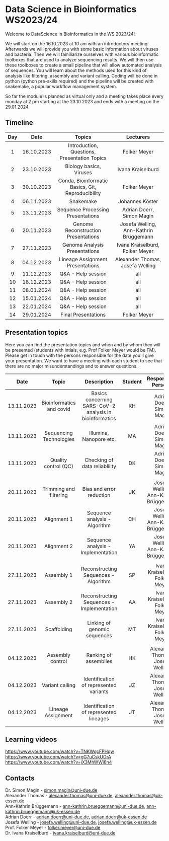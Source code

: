 # Data Science in Bioinformatics WS2023/24

Welcome to DataScience in Bioinformatics in the WS 2023/24!

We will start on the 16.10.2023 at 10 am with an introductory meeting. Afterwards we will provide you with some basic information about viruses and bacteria. Then we will familiarize ourselves with various bioinformatic toolboxes that are used to analyze sequencing results. We will then use these toolboxes to create a small pipeline that will allow automated analysis of sequences. You will learn about the methods used for this kind of analysis like filtering, assembly and variant calling. Coding will be done in python (python pre-skills required) and the pipeline will be created with snakemake, a popular workflow management system.

So far the module is planned as virtual only and a meeting takes place every monday at 2 pm starting at the 23.10.2023 and ends with a meeting on the 29.01.2024.

## Timeline

| Day | Date | Topics | Lecturers |
| :---: | :----: | :---: | :---: |
| 1 | 16.10.2023 | Introduction, Questions, Presentation Topics | Folker Meyer |
| 2 | 23.10.2023 | Biology basics, Viruses | Ivana Kraiselburd |
| 3 | 30.10.2023 | Conda, Bioinformatic Basics, Git, Reproducibility | Folker Meyer |
| 4 | 06.11.2023 | Snakemake | Johannes Köster |
| 5 | 13.11.2023 | Sequence Processing Presentations | Adrian Doerr, Simon Magin |
| 6 | 20.11.2023 | Genome Reconstruction Presentations | Josefa Welling, Ann-Kathrin Brüggemann |
| 7 | 27.11.2023 | Genome Analysis Presentations | Ivana Kraiselburd, Folker Meyer |
| 8 | 04.12.2023 | Lineage Assignment Presentations | Alexander Thomas, Josefa Welling |
| 9 | 11.12.2023 | Q&A - Help session | all |
| 10 | 18.12.2023 | Q&A - Help session | all |
| 11 | 08.01.2024 | Q&A - Help session | all |
| 12 | 15.01.2024 | Q&A - Help session | all |
| 13 | 22.01.2024 | Q&A - Help session | all |
| 14 | 29.01.2024 | Final Presentations | Folker Meyer |

## Presentation topics
Here you can find the presentation topics and when and by whom they will be presented (students with intials, e.g. Prof Folker Meyer would be FM).    
Please get in touch with the persons responsible for the date you'll give your presentation. We want to have a meeting with each student to see that there are no major misunderstandings and to answer questions.

| Date | Topic | Description | Student | Responsible Persons |
| :---: | :---: | :---: | :---: | :---: |
| 13.11.2023 | Bioinformatics and covid | Basics concerning SARS-CoV-2 analysis in bioinformatics | KH | Adrian Doerr, Simon Magin |
| 13.11.2023 | Sequencing Technologies | Illumina, Nanopore etc. | MA | Adrian Doerr, Simon Magin |
| 13.11.2023 | Quality control (QC) | Checking of data reliablility | DK | Adrian Doerr, Simon Magin |
||||||
| 20.11.2023 | Trimming and filtering | Bias and error reduction | JK | Josefa Welling, Ann-Kathrin Brüggemann |
| 20.11.2023 | Alignment 1 | Sequence analysis - Algorithm | CH | Josefa Welling, Ann-Kathrin Brüggemann |
| 20.11.2023 | Alignment 2 | Sequence analysis - Implementation | YA | Josefa Welling, Ann-Kathrin Brüggemann |
||||||
| 27.11.2023 | Assembly 1 | Reconstructing Sequences - Algorithm | SP | Ivana Kraiselburd, Folker Meyer |
| 27.11.2023 | Assembly 2 | Reconstructing Sequences - Implementation | AA | Ivana Kraiselburd, Folker Meyer |
| 27.11.2023 | Scaffolding | Linking of genomic sequences | MT | Ivana Kraiselburd, Folker Meyer |
||||||
| 04.12.2023 | Assembly control | Ranking of assemblies | HK | Alexander Thomas, Josefa Welling |
| 04.12.2023 | Variant calling | Identification of represented variants | JZ | Alexander Thomas, Josefa Welling |
| 04.12.2023 | Lineage Assignment | Identification of represented lineages | JT | Alexander Thomas, Josefa Welling |

## Learning videos

https://www.youtube.com/watch?v=TNKWgcFPHqw   
https://www.youtube.com/watch?v=gG7uCskUOrA   
https://www.youtube.com/watch?v=jX3MhWWi6n4   

## Contacts
   
Dr. Simon Magin - simon.magin@uni-due.de          
Alexander Thomas  - alexander.thomas@uni-due.de, alexander.thomas@uk-essen.de     
Ann-Kathrin Brüggemann - ann-kathrin.brueggemann@uni-due.de, ann-kathrin.brueggemann@uk-essen.de      
Adrian Doerr - adrian.doerr@uni-due.de, adrian.doerr@uk-essen.de       
Josefa Welling - josefa.welling@uni-due.de, josefa.welling@uk-essen.de      
Prof. Folker Meyer - folker.meyer@uni-due.de     
Dr. Ivana Kraiselburd - ivana.kraiselburd@uni-due.de   
